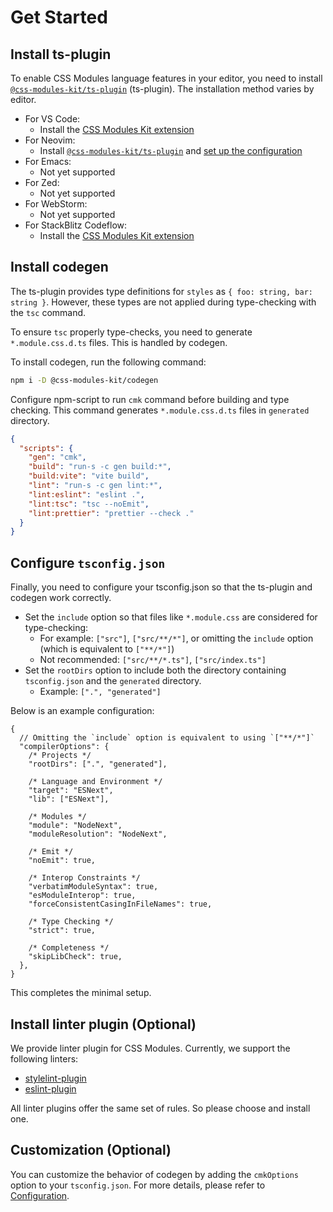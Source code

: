 # Get Started

## Install ts-plugin

To enable CSS Modules language features in your editor, you need to install [`@css-modules-kit/ts-plugin`](../packages/ts-plugin/README.md) (ts-plugin). The installation method varies by editor.

- For VS Code:
  - Install the [CSS Modules Kit extension](https://marketplace.visualstudio.com/items?itemName=mizdra.css-modules-kit-vscode)
- For Neovim:
  - Install [`@css-modules-kit/ts-plugin`](../packages/ts-plugin/README.md#installation) and [set up the configuration](../packages/ts-plugin/README.md)
- For Emacs:
  - Not yet supported
- For Zed:
  - Not yet supported
- For WebStorm:
  - Not yet supported
- For StackBlitz Codeflow:
  - Install the [CSS Modules Kit extension](https://open-vsx.org/extension/mizdra/css-modules-kit-vscode)

## Install codegen

The ts-plugin provides type definitions for `styles` as `{ foo: string, bar: string }`. However, these types are not applied during type-checking with the `tsc` command.

To ensure `tsc` properly type-checks, you need to generate `*.module.css.d.ts` files. This is handled by codegen.

To install codegen, run the following command:

```bash
npm i -D @css-modules-kit/codegen
```

Configure npm-script to run `cmk` command before building and type checking. This command generates `*.module.css.d.ts` files in `generated` directory.

```json
{
  "scripts": {
    "gen": "cmk",
    "build": "run-s -c gen build:*",
    "build:vite": "vite build",
    "lint": "run-s -c gen lint:*",
    "lint:eslint": "eslint .",
    "lint:tsc": "tsc --noEmit",
    "lint:prettier": "prettier --check ."
  }
}
```

## Configure `tsconfig.json`

Finally, you need to configure your tsconfig.json so that the ts-plugin and codegen work correctly.

- Set the `include` option so that files like `*.module.css` are considered for type-checking:
  - For example: `["src"]`, `["src/**/*"]`, or omitting the `include` option (which is equivalent to `["**/*"]`)
  - Not recommended: `["src/**/*.ts"]`, `["src/index.ts"]`
- Set the `rootDirs` option to include both the directory containing `tsconfig.json` and the `generated` directory.
  - Example: `[".", "generated"]`

Below is an example configuration:

```jsonc
{
  // Omitting the `include` option is equivalent to using `["**/*"]`
  "compilerOptions": {
    /* Projects */
    "rootDirs": [".", "generated"],

    /* Language and Environment */
    "target": "ESNext",
    "lib": ["ESNext"],

    /* Modules */
    "module": "NodeNext",
    "moduleResolution": "NodeNext",

    /* Emit */
    "noEmit": true,

    /* Interop Constraints */
    "verbatimModuleSyntax": true,
    "esModuleInterop": true,
    "forceConsistentCasingInFileNames": true,

    /* Type Checking */
    "strict": true,

    /* Completeness */
    "skipLibCheck": true,
  },
}
```

This completes the minimal setup.

## Install linter plugin (Optional)

We provide linter plugin for CSS Modules. Currently, we support the following linters:

- [stylelint-plugin](../packages/stylelint-plugin/README.md)
- [eslint-plugin](../packages/eslint-plugin/README.md)

All linter plugins offer the same set of rules. So please choose and install one.

## Customization (Optional)

You can customize the behavior of codegen by adding the `cmkOptions` option to your `tsconfig.json`. For more details, please refer to [Configuration](../README.md#configuration).
